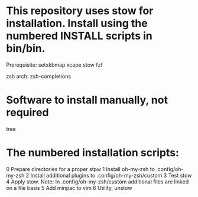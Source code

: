 # This repository uses stow for installation. Install using the numbered INSTALL scripts in bin/bin.
Prerequisite:
setxkbmap
xcape
stow
fzf

zsh
arch: zsh-completions
# Software to install manually, not required
tree

# The numbered installation scripts:
0 Prepare directories for a proper stpw
1 Install oh-my-zsh to .config/oh-my-zsh
2 Install additional plugins to .config/oh-my-zsh/custom
3 Test stow
4 Apply stow. Note: In .config/oh-my-zsh/custom additional files are linked on a file basis
5 Add minpac to vim
6 Utility, unstow

